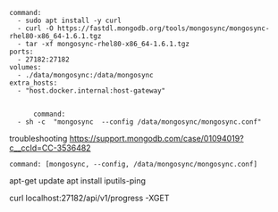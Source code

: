     command:
      - sudo apt install -y curl
      - curl -O https://fastdl.mongodb.org/tools/mongosync/mongosync-rhel80-x86_64-1.6.1.tgz
      - tar -xf mongosync-rhel80-x86_64-1.6.1.tgz
    ports:
      - 27182:27182
    volumes:
      - ./data/mongosync:/data/mongosync
    extra_hosts:
      - "host.docker.internal:host-gateway"


          command:
      - sh -c  "mongosync  --config /data/mongosync/mongosync.conf"


troubleshooting
      https://support.mongodb.com/case/01094019?c__ccId=CC-3536482


    command: [mongosync, --config, /data/mongosync/mongosync.conf]

apt-get update
apt install iputils-ping


curl localhost:27182/api/v1/progress -XGET

